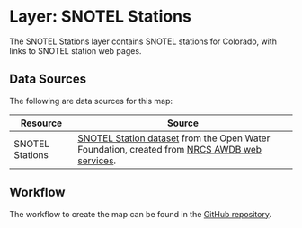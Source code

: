 # Layer: SNOTEL Stations #

The SNOTEL Stations layer contains SNOTEL stations for Colorado,
with links to SNOTEL station web pages.

## Data Sources ##

The following are data sources for this map:

| **Resource** | **Source** |
| -- | -- |
| SNOTEL Stations | [SNOTEL Station dataset](https://data.openwaterfoundation.org/country/us/nrcs/snotel/) from the Open Water Foundation, created from [NRCS AWDB web services](https://www.nrcs.usda.gov/wps/portal/wcc/home/dataAccessHelp/webService/). |

## Workflow ##

The workflow to create the map can be found in the [GitHub repository](https://github.com/OpenWaterFoundation/owf-infomapper-co-saint-vrain/tree/master/workflow/CurrentConditions/WaterSupply-Snowpack).
